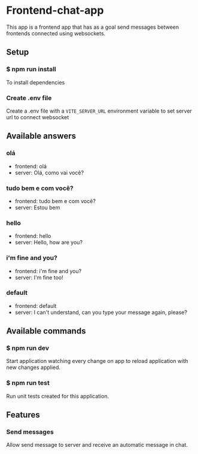 # Frontend-chat-app

This app is a frontend app that has as a goal send messages between frontends connected using websockets.

## Setup

### $ npm run install

To install dependencies

### Create .env file

Create a .env file with a `VITE_SERVER_URL` environment variable to set server url to connect websocket

## Available answers

### olá

- frontend: olá
- server: Olá, como vai você?

### tudo bem e com você?

- frontend: tudo bem e com você?
- server: Estou bem

### hello

- frontend: hello
- server: Hello, how are you?

### i'm fine and you?

- frontend: i'm fine and you?
- server: I'm fine too!

### default

- frontend: default
- server: I can't understand, can you type your message again, please?

## Available commands

### $ npm run dev

Start application watching every change on app to reload application with new changes applied.

### $ npm run test

Run unit tests created for this application.

## Features

### Send messages

Allow send message to server and receive an automatic message in chat.
